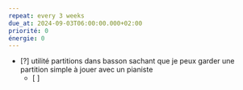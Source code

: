 ```yaml
---
repeat: every 3 weeks
due_at: 2024-09-03T06:00:00.000+02:00
priorité: 0
énergie: 0
---
```

- [?] utilité partitions dans basson sachant que je peux garder une partition simple à jouer avec un pianiste
	- [ ] 